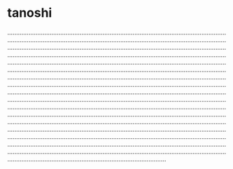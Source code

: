 # tanoshi

......................................................................................................................................................................................................................................................................................................................................................................................................................................................................................................................................................................................................................................................................................................................................................................................................................................................................................................................................................................................................................................................................................................................................................................................................................................................................................................................................................................................................................................................................................................................................................................................................................................................................................................................................................................................................................................................................................................................................................................................................................................................................................................................................................................................................................................................................................